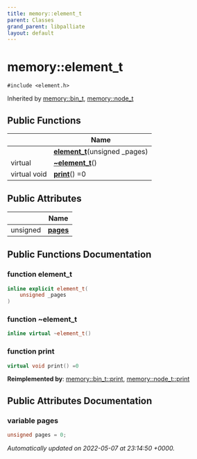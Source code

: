 ```yaml
---
title: memory::element_t
parent: Classes
grand_parent: libpalliate
layout: default
---
```


# memory::element_t






`#include <element.h>`

Inherited by [memory::bin_t](/libpalliate/generated/Classes/structmemory_1_1bin__t), [memory::node_t](/libpalliate/generated/Classes/structmemory_1_1node__t)

## Public Functions

|                | Name           |
| -------------- | -------------- |
| | **[element_t](/libpalliate/generated/Classes/structmemory_1_1element__t#function-element-t)**(unsigned _pages) |
| virtual | **[~element_t](/libpalliate/generated/Classes/structmemory_1_1element__t#function-~element-t)**() |
| virtual void | **[print](/libpalliate/generated/Classes/structmemory_1_1element__t#function-print)**() =0 |

## Public Attributes

|                | Name           |
| -------------- | -------------- |
| unsigned | **[pages](/libpalliate/generated/Classes/structmemory_1_1element__t#variable-pages)**  |

## Public Functions Documentation

### function element_t

```cpp
inline explicit element_t(
    unsigned _pages
)
```


### function ~element_t

```cpp
inline virtual ~element_t()
```


### function print

```cpp
virtual void print() =0
```


**Reimplemented by**: [memory::bin_t::print](/libpalliate/generated/Classes/structmemory_1_1bin__t#function-print), [memory::node_t::print](/libpalliate/generated/Classes/structmemory_1_1node__t#function-print)


## Public Attributes Documentation

### variable pages

```cpp
unsigned pages = 0;
```



_Automatically updated on 2022-05-07 at 23:14:50 +0000._